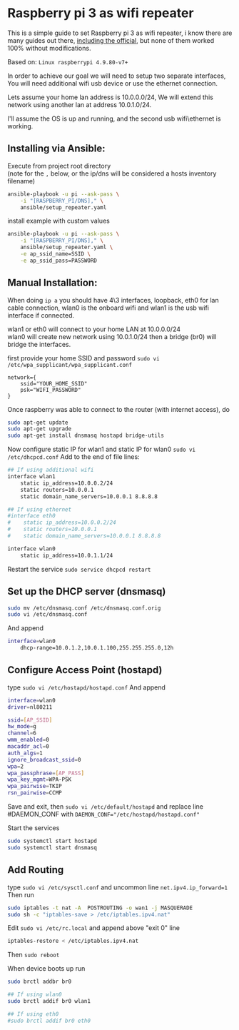 
Raspberry pi 3 as wifi repeater
===============================

This is a simple guide to set Raspberry pi 3 as wifi repeater, i know there are many guides out there, [including the official](https://github.com/raspberrypi/documentation/blob/master/configuration/wireless/access-point-routed.md), but none of them worked 100% without modifications.

Based on: `Linux raspberrypi 4.9.80-v7+`

In order to achieve our goal we will need to setup two separate interfaces,
You will need additional wifi usb device or use the ethernet connection.

Lets assume your home lan address is 10.0.0.0/24,
We will extend this network using another lan at address 10.0.1.0/24.

I'll assume the OS is up and running, and the second usb wifi\ethernet is working.

Installing via Ansible:
-----------------------
Execute from project root directory  
(note for the `,` below, or the ip/dns will be considered a hosts inventory filename)
```bash
ansible-playbook -u pi --ask-pass \
    -i "[RASPBERRY_PI/DNS]," \
    ansible/setup_repeater.yaml
```

install example with custom values
```bash
ansible-playbook -u pi --ask-pass \
    -i "[RASPBERRY_PI/DNS]," \
    ansible/setup_repeater.yaml \
    -e ap_ssid_name=SSID \
    -e ap_ssid_pass=PASSWORD
```

Manual Installation:
--------------------
When doing `ip a` you should have 4\3 interfaces,
loopback, eth0 for lan cable connection, wlan0 is the onboard wifi
and wlan1 is the usb wifi interface if connected.

wlan1 or eth0 will connect to your home LAN at 10.0.0.0/24  
wlan0 will create new network using 10.0.1.0/24
then a bridge (br0) will bridge the interfaces.

first provide your home SSID and password `sudo vi /etc/wpa_supplicant/wpa_supplicant.conf`
```
network={
    ssid="YOUR_HOME_SSID"
    psk="WIFI_PASSWORD"
}
```

Once raspberry was able to connect to the router (with internet access), do
```bash
sudo apt-get update
sudo apt-get upgrade
sudo apt-get install dnsmasq hostapd bridge-utils
```

Now configure static IP for wlan1 and static IP for wlan0 `sudo vi /etc/dhcpcd.conf`
Add to the end of file lines:
```bash
## If using additional wifi
interface wlan1
    static ip_address=10.0.0.2/24
    static routers=10.0.0.1
    static domain_name_servers=10.0.0.1 8.8.8.8

## If using ethernet
#interface eth0
#    static ip_address=10.0.0.2/24
#    static routers=10.0.0.1
#    static domain_name_servers=10.0.0.1 8.8.8.8

interface wlan0
    static ip_address=10.0.1.1/24
```

Restart the service `sudo service dhcpcd restart`

Set up the DHCP server (dnsmasq)
--------------------------------
```bash
sudo mv /etc/dnsmasq.conf /etc/dnsmasq.conf.orig  
sudo vi /etc/dnsmasq.conf
```
And append
```bash
interface=wlan0
    dhcp-range=10.0.1.2,10.0.1.100,255.255.255.0,12h
```


Configure Access Point (hostapd)
--------------------------------
type `sudo vi /etc/hostapd/hostapd.conf`
And append
```bash
interface=wlan0
driver=nl80211

ssid=[AP_SSID]
hw_mode=g
channel=6
wmm_enabled=0
macaddr_acl=0
auth_algs=1
ignore_broadcast_ssid=0
wpa=2
wpa_passphrase=[AP_PASS]
wpa_key_mgmt=WPA-PSK
wpa_pairwise=TKIP
rsn_pairwise=CCMP
```
Save and exit, then `sudo vi /etc/default/hostapd` and replace line #DAEMON_CONF with
`DAEMON_CONF="/etc/hostapd/hostapd.conf"`

Start the services
```bash
sudo systemctl start hostapd
sudo systemctl start dnsmasq
```

Add Routing
-----------
type `sudo vi /etc/sysctl.conf` and uncommon line `net.ipv4.ip_forward=1`
Then run
```bash
sudo iptables -t nat -A  POSTROUTING -o wan1 -j MASQUERADE
sudo sh -c "iptables-save > /etc/iptables.ipv4.nat"
```

Edit `sudo vi /etc/rc.local` and append above "exit 0" line 
```bash
iptables-restore < /etc/iptables.ipv4.nat
```

Then `sudo reboot`

When device boots up run
```bash
sudo brctl addbr br0

## If using wlan0
sudo brctl addif br0 wlan1

## If using eth0
#sudo brctl addif br0 eth0
```
